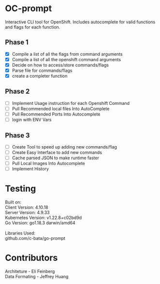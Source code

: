 # OC-prompt
Interactive CLI tool for OpenShift. Includes autocomplete for valid functions and flags for each function.

## Phase 1 
- [x] Compile a list of all the flags from command arguments
- [x] Compile a list of all the openshift command arguments
- [x] Decide on how to access/store commands/flags
- [x] Parse file for commands/flags 
- [x] create a completer function
## Phase 2
- [ ] Implement Usage instruction for each Openshift Command
- [ ] Pull Recommended local files Into AutoComplete
- [ ] Pull Recommended Ports Into Autocomplete
- [ ] login with ENV Vars

## Phase 3
- [ ] Create Tool to speed up adding new commands/flag
- [ ] Create Easy Interface to add new commands
- [ ] Cache parsed JSON to make runtime faster
- [ ] Pull Local Images Into Autocomplete
- [ ] Implement History

# Testing
Built on: <br />
        Client Version: 4.10.18 <br />
        Server Version: 4.9.33 <br />
        Kubernetes Version: v1.22.8+c02bd9d <br />
        Go Version: go1.18.3 darwin/amd64 <br />
<br />
Libraries Used: <br />
        github.com/c-bata/go-prompt

# Contributors
Architeture - Eli Feinberg <br />
Data Formating - Jeffrey Huang <br />